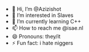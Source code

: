 - 👋 Hi, I’m @Azizishot
- 👀 I’m interested in Slaves
- 🌱 I’m currently learning C++
- 📫 How to reach me @isae.nl 
- 😄 Pronouns: they/it
- ⚡ Fun fact: i hate niggers
